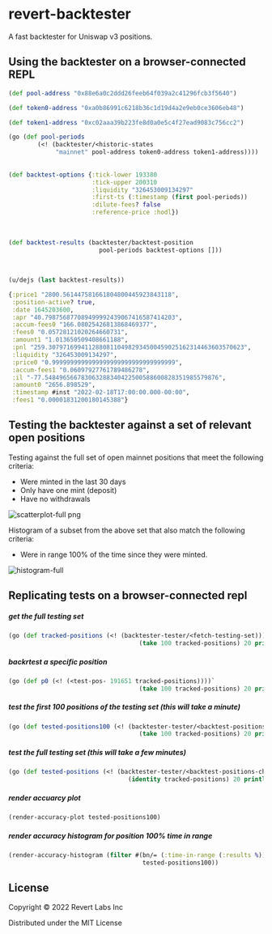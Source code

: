 # revert-backtester

A fast backtester for Uniswap v3 positions.


## Using the backtester on a browser-connected REPL
```clojure
(def pool-address "0x88e6a0c2ddd26feeb64f039a2c41296fcb3f5640")

(def token0-address "0xa0b86991c6218b36c1d19d4a2e9eb0ce3606eb48")

(def token1-address "0xc02aaa39b223fe8d0a0e5c4f27ead9083c756cc2")

(go (def pool-periods
        (<! (backtester/<historic-states
             "mainnet" pool-address token0-address token1-address))))
             
             
(def backtest-options {:tick-lower 193380
                       :tick-upper 200310
                       :liquidity "326453009134297"
                       :first-ts (:timestamp (first pool-periods))
                       :dilute-fees? false
                       :reference-price :hodl})
                         
                         
                         
(def backtest-results (backtester/backtest-position
                         pool-periods backtest-options []))
                         
                                     
                                     
(u/dejs (last backtest-results))

{:price1 "2800.561447581661804800445923843118",
 :position-active? true,
 :date 1645203600,
 :apr "40.798756877089499992439067416587414203",
 :accum-fees0 "166.08025426813868469377",
 :fees0 "0.05728121020264660731",
 :amount1 "1.013650509408661188",
 :pnl "259.307971699411288081104982934500459025162314463603570623",
 :liquidity "326453009134297",
 :price0 "0.9999999999999999999999999999999999",
 :accum-fees1 "0.06097927761789486278",
 :il "-77.548496566783063288340422500588600828351985579876",
 :amount0 "2656.898529",
 :timestamp #inst "2022-02-18T17:00:00.000-00:00",
 :fees1 "0.00001831200180145388"}
   ```
   

## Testing the backtester against a set of relevant open positions

Testing against the full set of open mainnet positions that meet the following criteria:
 - Were minted in the last 30 days
 - Only have one mint (deposit)
 - Have no withdrawals

![scatterplot-full png](https://user-images.githubusercontent.com/21986/154587965-2ae05fc1-b562-4bf7-96d3-1b84f018d621.png)

Histogram of a subset from the above set that also match the following criteria:
- Were in range 100% of the time since they were minted.

![histogram-full](https://user-images.githubusercontent.com/21986/154588209-e1d59e65-56f3-4316-82cd-2294bbffe53d.png)





## Replicating tests on a browser-connected repl


##### get the full testing set
```clojure
(go (def tracked-positions (<! (backtester-tester/<fetch-testing-set))))`
                                    (take 100 tracked-positions) 20 println))))
```

##### backrtest a specific position
```clojure
(go (def p0 (<! (<test-pos- 191651 tracked-positions))))`
                                    (take 100 tracked-positions) 20 println))))
```

##### test the first 100 positions of the testing set (this will take a minute)
```clojure
(go (def tested-positions100 (<! (backtester-tester/<backtest-positions-chunked
                                    (take 100 tracked-positions) 20 println))))
```


##### test the full testing set (this will take a few minutes)
```clojure
(go (def tested-positions (<! (backtester-tester/<backtest-positions-chunked
                                 (identity tracked-positions) 20 println))))
```


##### render accuarcy plot
```clojure
(render-accuracy-plot tested-positions100)

```

##### render accuracy histogram for position 100% time in range
```clojure
(render-accuracy-histogram (filter #(bn/= (:time-in-range (:results %)) 100)
                                     tested-positions100))
```
                                     

## License

Copyright © 2022 Revert Labs Inc

Distributed under the MIT License
